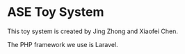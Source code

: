 # ASE Toy System

This toy system is created by Jing Zhong and Xiaofei Chen.

The PHP framework we use is Laravel.
